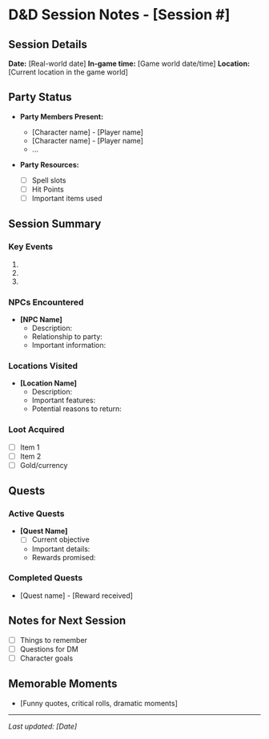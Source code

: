 # D&D Session Notes - [Session #]

## Session Details
**Date:** [Real-world date]
**In-game time:** [Game world date/time]
**Location:** [Current location in the game world]

## Party Status
- **Party Members Present:**
  - [Character name] - [Player name]
  - [Character name] - [Player name]
  - ...

- **Party Resources:**
  - [ ] Spell slots
  - [ ] Hit Points
  - [ ] Important items used

## Session Summary
### Key Events
1. 
2. 
3. 

### NPCs Encountered
- **[NPC Name]**
  - Description:
  - Relationship to party:
  - Important information:

### Locations Visited
- **[Location Name]**
  - Description:
  - Important features:
  - Potential reasons to return:

### Loot Acquired
- [ ] Item 1
- [ ] Item 2
- [ ] Gold/currency

## Quests
### Active Quests
- **[Quest Name]**
  - [ ] Current objective
  - Important details:
  - Rewards promised:

### Completed Quests
- [Quest name] - [Reward received]

## Notes for Next Session
- [ ] Things to remember
- [ ] Questions for DM
- [ ] Character goals

## Memorable Moments
- [Funny quotes, critical rolls, dramatic moments]

---
*Last updated: [Date]*
